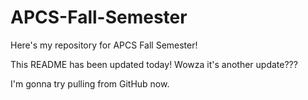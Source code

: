 # APCS-Fall-Semester
Here's my repository for APCS Fall Semester!

This README has been updated today!
Wowza it's another update??? 

I'm gonna try pulling from GitHub now.
